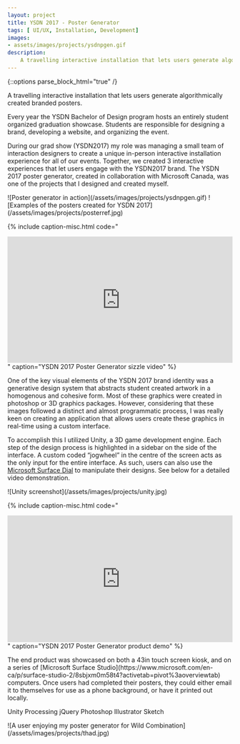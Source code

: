 ```yaml
---
layout: project
title: YSDN 2017 - Poster Generator
tags: [ UI/UX, Installation, Development]
images:
- assets/images/projects/ysdnpgen.gif
description:
    A travelling interactive installation that lets users generate algorithmically created branded posters.
---
```


{::options parse_block_html="true" /}

<div class="flex-wrapper m-col">
<div class="flex-column _50 m-margin">
A travelling interactive installation that lets users generate algorithmically created branded posters.

Every year the YSDN Bachelor of Design program hosts an entirely student organized graduation showcase. Students are responsible for designing a brand, developing a website, and organizing the event.

During our grad show (YSDN2017) my role was managing a small team of interaction designers to create a unique in-person interactive installation experience for all of our events. Together, we created 3 interactive experiences that let users engage with the YSDN2017 brand. The YSDN 2017 poster generator, created in collaboration with Microsoft Canada, was one of the projects that I designed and created myself.
</div>
<div class="flex-column _50 m-margin">
![Poster generator in action](/assets/images/projects/ysdnpgen.gif)
![Examples of the posters created for YSDN 2017](/assets/images/projects/posterref.jpg)
</div>
</div>

{% include caption-misc.html
    code="<style>.embed-container { position: relative; padding-bottom: 56.25%; height: 0; overflow: hidden; max-width: 100%; } .embed-container iframe, .embed-container object, .embed-container embed { position: absolute; top: 0; left: 0; width: 100%; height: 100%; }</style><div class='embed-container'><iframe src='https://player.vimeo.com/video/216790570' frameborder='0' webkitAllowFullScreen mozallowfullscreen allowFullScreen></iframe></div>"
    caption="YSDN 2017 Poster Generator sizzle video"
%}

<div class="flex-wrapper m-col">
<div class="flex-column _50 m-margin">
One of the key visual elements of the YSDN 2017 brand identity was a generative design system that abstracts student created artwork in a homogenous and cohesive form. Most of these graphics were created in photoshop or 3D graphics packages. However, considering that these images followed a distinct and almost programmatic process, I was really keen on creating an application that allows users create these graphics in real-time using a custom interface.

To accomplish this I utilized Unity, a 3D game development engine. Each step of the design process is highlighted in a sidebar on the side of the interface. A custom coded “jogwheel” in the centre of the screen acts as the only input for the entire interface. As such, users can also use the [Microsoft Surface Dial](https://www.microsoft.com/en-ca/p/surface-dial/925r551sktgn?activetab=pivot%3aoverviewtab) to manipulate their designs. See below for a detailed video demonstration.
</div>
<div class="flex-column _50 m-margin">
![Unity screenshot](/assets/images/projects/unity.jpg)
</div>
</div>

{% include caption-misc.html
    code="<style>.embed-container { position: relative; padding-bottom: 56.25%; height: 0; overflow: hidden; max-width: 100%; } .embed-container iframe, .embed-container object, .embed-container embed { position: absolute; top: 0; left: 0; width: 100%; height: 100%; }</style><div class='embed-container'><iframe src='https://player.vimeo.com/video/324874404' frameborder='0' webkitAllowFullScreen mozallowfullscreen allowFullScreen></iframe></div>"
    caption="YSDN 2017 Poster Generator product demo"
%}

<div class="flex-wrapper m-col">
<div class="flex-column _50 m-margin">
The end product was showcased on both a 43in touch screen kiosk, and on a series of [Microsoft Surface Studio](https://www.microsoft.com/en-ca/p/surface-studio-2/8sbjxm0m58t4?activetab=pivot%3aoverviewtab) computers. Once users had completed their posters, they could either email it to themselves for use as a phone background, or have it printed out locally.

Unity
Processing
jQuery
Photoshop
Illustrator
Sketch
</div>
<div class="flex-column _50 m-margin">
![A user enjoying my poster generator for Wild Combination](/assets/images/projects/thad.jpg)
</div>
</div>